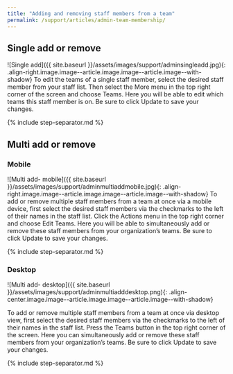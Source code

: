 ```yaml
---
title: "Adding and removing staff members from a team"
permalink: /support/articles/admin-team-membership/
---
```


## Single add or remove

![Single add]({{ site.baseurl }}/assets/images/support/adminsingleadd.jpg){: .align-right.image.image--article.image.image--article.image--with-shadow} To edit the teams of a single staff member, select the desired staff member from your staff list. Then select the More menu in the top right corner of the screen and choose Teams. Here you will be able to edit which teams this staff member is on. Be sure to click Update to save your changes.

{% include step-separator.md %}

## Multi add or remove

### Mobile

![Multi add- mobile]({{ site.baseurl }}/assets/images/support/adminmultiaddmobile.jpg){: .align-right.image.image--article.image.image--article.image--with-shadow} To add or remove multiple staff members from a team at once via a mobile device, first select the desired staff members via the checkmarks to the left of their names in the staff list. Click the Actions menu in the top right corner and choose Edit Teams. Here you will be able to simultaneously add or remove these staff members from your organization’s teams. Be sure to click Update to save your changes.

{% include step-separator.md %}

### Desktop

![Multi add- desktop]({{ site.baseurl }}/assets/images/support/adminmultiadddesktop.png){: .align-center.image.image--article.image.image--article.image--with-shadow}

To add or remove multiple staff members from a team at once via desktop view, first select the desired staff members via the checkmarks to the left of their names in the staff list. Press the Teams button in the top right corner of the screen. Here you can simultaneously add or remove these staff members from your organization’s teams. Be sure to click Update to save your changes.

{% include step-separator.md %}
